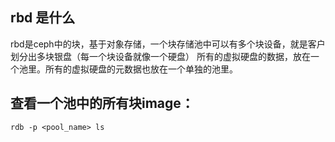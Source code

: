 ## rbd 是什么
rbd是ceph中的块，基于对象存储，一个块存储池中可以有多个块设备，就是客户划分出多块银盘（每一个块设备就像一个硬盘）
所有的虚拟硬盘的数据，放在一个池里。所有的虚拟硬盘的元数据也放在一个单独的池里。


## 查看一个池中的所有块image：
```
rdb -p <pool_name> ls
```
